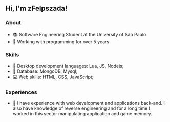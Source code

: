 ## Hi, I'm zFelpszada!
### About
- 📚 Software Engineering Student at the University of São Paulo
- 🚀 Working with programming for over 5 years

### Skills
 - 🔮 Desktop development languages: Lua, JS, Nodejs; 
 - 💾 Database: MongoDB, Mysql;
 - 💻 Web skills: HTML, CSS, JavaScript;

### Experiences
  - 🧥 I have experience with web development and applications back-and. I also have knowledge of reverse engineering and for a long time I worked in this sector manipulating application and game memory.
